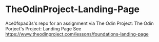 # TheOdinProject-Landing-Page
Ace0fspad3s's repo for an assignment via The Odin Project:
The Odin Porject's Project: Landing Page
See https://www.theodinproject.com/lessons/foundations-landing-page

